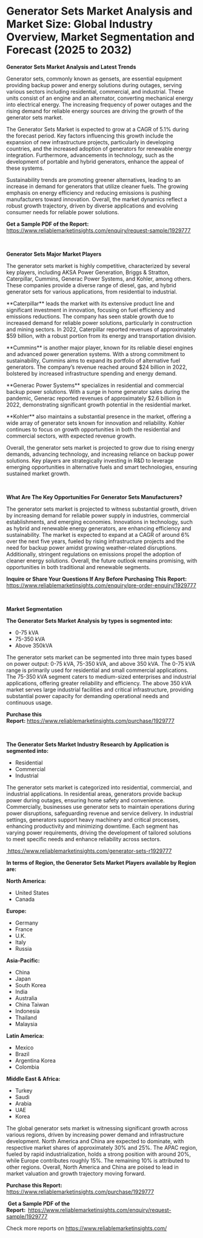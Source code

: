 <p><h1>Generator Sets Market Analysis and Market Size: Global Industry Overview, Market Segmentation and Forecast (2025 to 2032)</h1></p><p><strong>Generator Sets Market Analysis and Latest Trends</strong></p>
<p><p>Generator sets, commonly known as gensets, are essential equipment providing backup power and energy solutions during outages, serving various sectors including residential, commercial, and industrial. These units consist of an engine and an alternator, converting mechanical energy into electrical energy. The increasing frequency of power outages and the rising demand for reliable energy sources are driving the growth of the generator sets market.</p><p>The Generator Sets Market is expected to grow at a CAGR of 5.1% during the forecast period. Key factors influencing this growth include the expansion of new infrastructure projects, particularly in developing countries, and the increased adoption of generators for renewable energy integration. Furthermore, advancements in technology, such as the development of portable and hybrid generators, enhance the appeal of these systems. </p><p>Sustainability trends are promoting greener alternatives, leading to an increase in demand for generators that utilize cleaner fuels. The growing emphasis on energy efficiency and reducing emissions is pushing manufacturers toward innovation. Overall, the market dynamics reflect a robust growth trajectory, driven by diverse applications and evolving consumer needs for reliable power solutions.</p></p>
<p><strong>Get a Sample PDF of the Report:&nbsp;</strong> <a href="https://www.reliablemarketinsights.com/enquiry/request-sample/1929777?utm_campaign=1887&utm_medium=2&utm_source=Github&utm_content=ia&utm_term=17022025&utm_id=generator-sets">https://www.reliablemarketinsights.com/enquiry/request-sample/1929777</a></p>
<p>&nbsp;</p>
<p><strong>Generator Sets Major Market Players</strong></p>
<p><p>The generator sets market is highly competitive, characterized by several key players, including AKSA Power Generation, Briggs & Stratton, Caterpillar, Cummins, Generac Power Systems, and Kohler, among others. These companies provide a diverse range of diesel, gas, and hybrid generator sets for various applications, from residential to industrial.</p><p>**Caterpillar** leads the market with its extensive product line and significant investment in innovation, focusing on fuel efficiency and emissions reductions. The company has seen stable growth due to increased demand for reliable power solutions, particularly in construction and mining sectors. In 2022, Caterpillar reported revenues of approximately $59 billion, with a robust portion from its energy and transportation division.</p><p>**Cummins** is another major player, known for its reliable diesel engines and advanced power generation systems. With a strong commitment to sustainability, Cummins aims to expand its portfolio of alternative fuel generators. The company’s revenue reached around $24 billion in 2022, bolstered by increased infrastructure spending and energy demand.</p><p>**Generac Power Systems** specializes in residential and commercial backup power solutions. With a surge in home generator sales during the pandemic, Generac reported revenues of approximately $2.6 billion in 2022, demonstrating significant growth potential in the residential market.</p><p>**Kohler** also maintains a substantial presence in the market, offering a wide array of generator sets known for innovation and reliability. Kohler continues to focus on growth opportunities in both the residential and commercial sectors, with expected revenue growth.</p><p>Overall, the generator sets market is projected to grow due to rising energy demands, advancing technology, and increasing reliance on backup power solutions. Key players are strategically investing in R&D to leverage emerging opportunities in alternative fuels and smart technologies, ensuring sustained market growth.</p></p>
<p>&nbsp;</p>
<p><strong>What Are The Key Opportunities For Generator Sets Manufacturers?</strong></p>
<p><p>The generator sets market is projected to witness substantial growth, driven by increasing demand for reliable power supply in industries, commercial establishments, and emerging economies. Innovations in technology, such as hybrid and renewable energy generators, are enhancing efficiency and sustainability. The market is expected to expand at a CAGR of around 6% over the next five years, fueled by rising infrastructure projects and the need for backup power amidst growing weather-related disruptions. Additionally, stringent regulations on emissions propel the adoption of cleaner energy solutions. Overall, the future outlook remains promising, with opportunities in both traditional and renewable segments.</p></p>
<p><strong>Inquire or Share Your Questions If Any Before Purchasing This Report:</strong> <a href="https://www.reliablemarketinsights.com/enquiry/pre-order-enquiry/1929777?utm_campaign=1887&utm_medium=2&utm_source=Github&utm_content=ia&utm_term=17022025&utm_id=generator-sets">https://www.reliablemarketinsights.com/enquiry/pre-order-enquiry/1929777</a></p>
<p>&nbsp;</p>
<p><strong>Market Segmentation</strong></p>
<p><strong>The Generator Sets Market Analysis by types is segmented into:</strong></p>
<p><ul><li>0-75 kVA</li><li>75-350 kVA</li><li>Above 350kVA</li></ul></p>
<p><p>The generator sets market can be segmented into three main types based on power output: 0-75 kVA, 75-350 kVA, and above 350 kVA. The 0-75 kVA range is primarily used for residential and small commercial applications. The 75-350 kVA segment caters to medium-sized enterprises and industrial applications, offering greater reliability and efficiency. The above 350 kVA market serves large industrial facilities and critical infrastructure, providing substantial power capacity for demanding operational needs and continuous usage.</p></p>
<p><strong>Purchase this Report:&nbsp;</strong><a href="https://www.reliablemarketinsights.com/purchase/1929777?utm_campaign=1887&utm_medium=2&utm_source=Github&utm_content=ia&utm_term=17022025&utm_id=generator-sets">https://www.reliablemarketinsights.com/purchase/1929777</a></p>
<p>&nbsp;</p>
<p><strong>The Generator Sets Market Industry Research by Application is segmented into:</strong></p>
<p><ul><li>Residential</li><li>Commercial</li><li>Industrial</li></ul></p>
<p><p>The generator sets market is categorized into residential, commercial, and industrial applications. In residential areas, generators provide backup power during outages, ensuring home safety and convenience. Commercially, businesses use generator sets to maintain operations during power disruptions, safeguarding revenue and service delivery. In industrial settings, generators support heavy machinery and critical processes, enhancing productivity and minimizing downtime. Each segment has varying power requirements, driving the development of tailored solutions to meet specific needs and enhance reliability across sectors.</p></p>
<p><a href="https://www.reliablemarketinsights.com/generator-sets-r1929777?utm_campaign=1887&utm_medium=2&utm_source=Github&utm_content=ia&utm_term=17022025&utm_id=generator-sets">&nbsp;https://www.reliablemarketinsights.com/generator-sets-r1929777</a></p>
<p><strong>In terms of Region, the Generator Sets Market Players available by Region are:</strong></p>
<p>
    <p> <strong> North America: </strong>
        <ul>
            <li>United States</li>
            <li>Canada</li>
        </ul>
        </p> 
    <p> <strong> Europe: </strong>
        <ul>
            <li>Germany</li>
            <li>France</li>
            <li>U.K.</li>
            <li>Italy</li>
            <li>Russia</li>
        </ul>
        </p> 
    <p> <strong> Asia-Pacific: </strong>
        <ul>
            <li>China</li>
            <li>Japan</li>
            <li>South Korea</li>
            <li>India</li>
            <li>Australia</li>
            <li>China Taiwan</li>
            <li>Indonesia</li>
            <li>Thailand</li>
            <li>Malaysia</li>
        </ul>
        </p> 
    <p> <strong> Latin America: </strong>
        <ul>
            <li>Mexico</li>
            <li>Brazil</li>
            <li>Argentina Korea</li>
            <li>Colombia</li>
        </ul>
        </p> 
    <p> <strong> Middle East & Africa: </strong>
        <ul>
            <li>Turkey</li>
            <li>Saudi</li>
            <li>Arabia</li>
            <li>UAE</li>
            <li>Korea</li>
        </ul>
    </p>
    </p>
<p><p>The global generator sets market is witnessing significant growth across various regions, driven by increasing power demand and infrastructure development. North America and China are expected to dominate, with respective market shares of approximately 30% and 25%. The APAC region, fueled by rapid industrialization, holds a strong position with around 20%, while Europe contributes roughly 15%. The remaining 10% is attributed to other regions. Overall, North America and China are poised to lead in market valuation and growth trajectory moving forward.</p></p>
<p><strong>Purchase this Report: </strong><a href="https://www.reliablemarketinsights.com/purchase/1929777?utm_campaign=1887&utm_medium=2&utm_source=Github&utm_content=ia&utm_term=17022025&utm_id=generator-sets">https://www.reliablemarketinsights.com/purchase/1929777</a></p>
<p>&nbsp;<strong>Get a Sample PDF of the Report:&nbsp;&nbsp;</strong><a href="https://www.reliablemarketinsights.com/enquiry/request-sample/1929777?utm_campaign=1887&utm_medium=2&utm_source=Github&utm_content=ia&utm_term=17022025&utm_id=generator-sets">https://www.reliablemarketinsights.com/enquiry/request-sample/1929777</a></p>
<p><strong></strong></p>
<p>Check more reports on <a href="https://www.reliablemarketinsights.com/?utm_campaign=1887&utm_medium=2&utm_source=Github&utm_content=ia&utm_term=17022025&utm_id=generator-sets">https://www.reliablemarketinsights.com/</a></p>